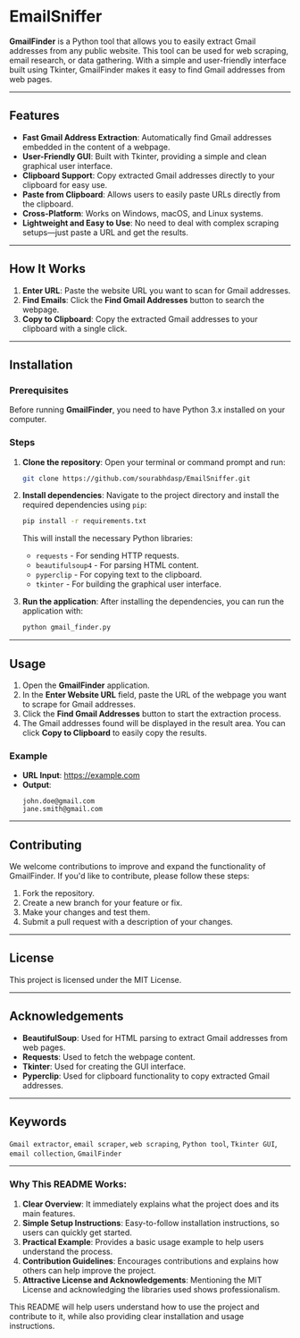 # EmailSniffer

**GmailFinder** is a Python tool that allows you to easily extract Gmail addresses from any public website. This tool can be used for web scraping, email research, or data gathering. With a simple and user-friendly interface built using Tkinter, GmailFinder makes it easy to find Gmail addresses from web pages.

---

## Features

- **Fast Gmail Address Extraction**: Automatically find Gmail addresses embedded in the content of a webpage.
- **User-Friendly GUI**: Built with Tkinter, providing a simple and clean graphical user interface.
- **Clipboard Support**: Copy extracted Gmail addresses directly to your clipboard for easy use.
- **Paste from Clipboard**: Allows users to easily paste URLs directly from the clipboard.
- **Cross-Platform**: Works on Windows, macOS, and Linux systems.
- **Lightweight and Easy to Use**: No need to deal with complex scraping setups—just paste a URL and get the results.

---

## How It Works

1. **Enter URL**: Paste the website URL you want to scan for Gmail addresses.
2. **Find Emails**: Click the **Find Gmail Addresses** button to search the webpage.
3. **Copy to Clipboard**: Copy the extracted Gmail addresses to your clipboard with a single click.

---

## Installation

### Prerequisites

Before running **GmailFinder**, you need to have Python 3.x installed on your computer.

### Steps

1. **Clone the repository**:
   Open your terminal or command prompt and run:
   ```bash
   git clone https://github.com/sourabhdasp/EmailSniffer.git
   ```

2. **Install dependencies**:
   Navigate to the project directory and install the required dependencies using `pip`:
   ```bash
   pip install -r requirements.txt
   ```

   This will install the necessary Python libraries:
   - `requests` - For sending HTTP requests.
   - `beautifulsoup4` - For parsing HTML content.
   - `pyperclip` - For copying text to the clipboard.
   - `tkinter` - For building the graphical user interface.

3. **Run the application**:
   After installing the dependencies, you can run the application with:
   ```bash
   python gmail_finder.py
   ```

---

## Usage

1. Open the **GmailFinder** application.
2. In the **Enter Website URL** field, paste the URL of the webpage you want to scrape for Gmail addresses.
3. Click the **Find Gmail Addresses** button to start the extraction process.
4. The Gmail addresses found will be displayed in the result area. You can click **Copy to Clipboard** to easily copy the results.

### Example

- **URL Input**: https://example.com
- **Output**:
  ```
  john.doe@gmail.com
  jane.smith@gmail.com
  ```

---

## Contributing

We welcome contributions to improve and expand the functionality of GmailFinder. If you'd like to contribute, please follow these steps:

1. Fork the repository.
2. Create a new branch for your feature or fix.
3. Make your changes and test them.
4. Submit a pull request with a description of your changes.

---

## License

This project is licensed under the MIT License.

---

## Acknowledgements

- **BeautifulSoup**: Used for HTML parsing to extract Gmail addresses from web pages.
- **Requests**: Used to fetch the webpage content.
- **Tkinter**: Used for creating the GUI interface.
- **Pyperclip**: Used for clipboard functionality to copy extracted Gmail addresses.

---

## Keywords

`Gmail extractor`, `email scraper`, `web scraping`, `Python tool`, `Tkinter GUI`, `email collection`, `GmailFinder`

---

### Why This README Works:
1. **Clear Overview**: It immediately explains what the project does and its main features.
2. **Simple Setup Instructions**: Easy-to-follow installation instructions, so users can quickly get started.
3. **Practical Example**: Provides a basic usage example to help users understand the process.
4. **Contribution Guidelines**: Encourages contributions and explains how others can help improve the project.
5. **Attractive License and Acknowledgements**: Mentioning the MIT License and acknowledging the libraries used shows professionalism.

This README will help users understand how to use the project and contribute to it, while also providing clear installation and usage instructions.
